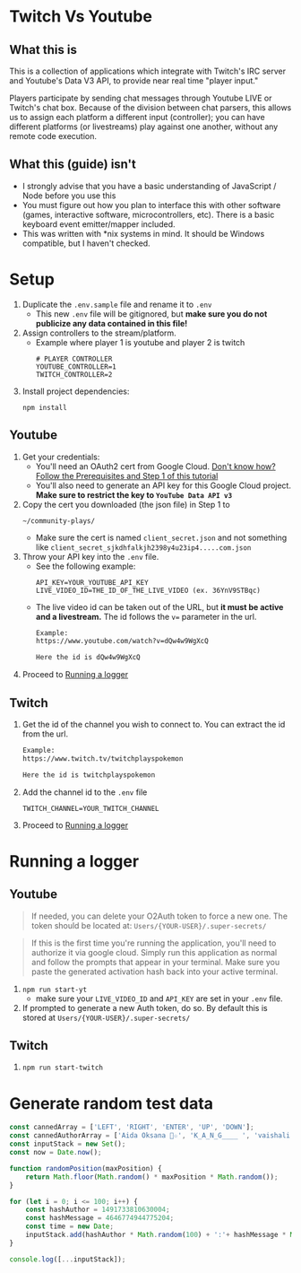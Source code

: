 # Twitch Vs Youtube
## What this is
This is a collection of applications which integrate with Twitch's IRC server and Youtube's Data V3 API, to provide near real time "player input." 

Players participate by sending chat messages through Youtube LIVE or Twitch's chat box. Because of the division between chat parsers, this allows us to assign each platform a different input (controller); 
you can have different platforms (or livestreams) play against one another, without any remote code execution.

## What this (guide) isn't
- I strongly advise that you have a basic understanding of JavaScript / Node before you use this
- You must figure out how you plan to interface this with other software (games, interactive software, microcontrollers, etc). There is a basic keyboard event emitter/mapper included.
- This was written with *nix systems in mind. It should be Windows compatible, but I haven't checked.

# Setup
1. Duplicate the `.env.sample` file and rename it to `.env`
    - This new `.env` file will be gitignored, but **make sure you do not publicize any data contained in this file!**
1. Assign controllers to the stream/platform.
    - Example where player 1 is youtube and player 2 is twitch
        ```properties
        # PLAYER CONTROLLER
        YOUTUBE_CONTROLLER=1
        TWITCH_CONTROLLER=2
        ```
1. Install project dependencies: 
    ```shell
    npm install
    ```

## Youtube
1. Get your credentials:
    - You'll need an OAuth2 cert from Google Cloud. [Don't know how? Follow the Prerequisites and Step 1 of this tutorial](https://developers.google.com/youtube/v3/quickstart/nodejs)
    - You'll also need to generate an API key for this Google Cloud project. **Make sure to restrict the key to `YouTube Data API v3`**
1. Copy the cert you downloaded (the json file) in Step 1 to 
    ```
    ~/community-plays/
    ```
    - Make sure the cert is named `client_secret.json` and not something like `client_secret_sjkdhfalkjh2398y4u23ip4.....com.json`
1. Throw your API key into the `.env` file. 
    - See the following example:
        ```properties
        API_KEY=YOUR_YOUTUBE_API_KEY
        LIVE_VIDEO_ID=THE_ID_OF_THE_LIVE_VIDEO (ex. 36YnV9STBqc)
        ```
    - The live video id can be taken out of the URL, but **it must be active and a livestream.** The id follows the `v=` parameter in the url.
        ```sh
        Example:
        https://www.youtube.com/watch?v=dQw4w9WgXcQ

        Here the id is dQw4w9WgXcQ
        ```
1. Proceed to [Running a logger](#running-a-logger)

## Twitch
1. Get the id of the channel you wish to connect to. You can extract the id from the url.
    ```sh
    Example:
    https://www.twitch.tv/twitchplayspokemon

    Here the id is twitchplayspokemon
    ```
1. Add the channel id to the `.env` file
    ```properties
    TWITCH_CHANNEL=YOUR_TWITCH_CHANNEL
    ```
1. Proceed to [Running a logger](#running-a-logger)

# Running a logger

## Youtube
> If needed, you can delete your O2Auth token to force a new one.
> The token should be located at: `Users/{YOUR-USER}/.super-secrets/`

> If this is the first time you're running the application,
> you'll need to authorize it via google cloud. Simply run this application 
> as normal and follow the prompts that appear in your terminal. Make sure you paste the generated activation
> hash back into your active terminal.

1. `npm run start-yt`
    * make sure your `LIVE_VIDEO_ID` and `API_KEY` are set in your `.env` file.
2. If prompted to generate a new Auth token, do so. By default this is stored at `Users/{YOUR-USER}/.super-secrets/`

## Twitch
1. `npm run start-twitch`

# Generate random test data
```javascript
const cannedArray = ['LEFT', 'RIGHT', 'ENTER', 'UP', 'DOWN'];
const cannedAuthorArray = ['Aida Oksana 🔺️☆', 'K_A_N_G____ ', 'vaishali', '🌾🎶🎶', 'если не указано кому обращение значит этот вопрос ко всем'];
const inputStack = new Set();
const now = Date.now();

function randomPosition(maxPosition) {
    return Math.floor(Math.random() * maxPosition * Math.random());
} 

for (let i = 0; i <= 100; i++) {
    const hashAuthor = 1491733810630004;
    const hashMessage = 4646774944775204;
    const time = new Date;
    inputStack.add(hashAuthor * Math.random(100) + ':'+ hashMessage * Math.random(100) + ':' + time.getMilliseconds() + '=|=' + cannedArray[randomPosition(5)] + '=|='+ cannedAuthorArray[randomPosition(5)]);
}

console.log([...inputStack]);
```
